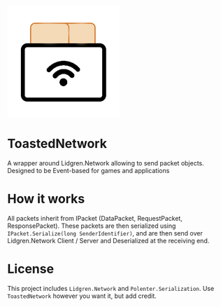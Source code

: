 ![Icon](Icon.png)
# ToastedNetwork
A wrapper around Lidgren.Network allowing to send packet objects. Designed to be Event-based for games and applications

# How it works
All packets inherit from IPacket (DataPacket, RequestPacket, ResponsePacket). 
These packets are then serialized using `IPacket.Serialize(long SenderIdentifier)`, and are then send over Lidgren.Network Client / Server and Deserialized at the receiving end.

# License
This project includes `Lidgren.Network` and `Polenter.Serialization`. Use `ToastedNetwork` however you want it, but add credit.
